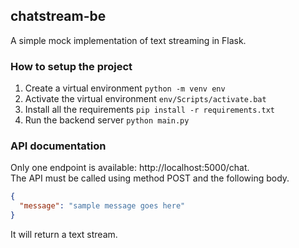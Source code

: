 ## chatstream-be

A simple mock implementation of text streaming in Flask.

### How to setup the project
1. Create a virtual environment `python -m venv env`
2. Activate the virtual environment `env/Scripts/activate.bat`
3. Install all the requirements `pip install -r requirements.txt`
4. Run the backend server `python main.py`

### API documentation
Only one endpoint is available: http://localhost:5000/chat.  
The API must be called using method POST and the following body.
```json
{
  "message": "sample message goes here"
}
```
It will return a text stream.
